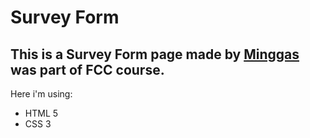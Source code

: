 # Survey Form

## This is a Survey Form page made by [Minggas](https://minggas.website) was part of FCC course.
Here i'm using:
* HTML 5
* CSS 3
